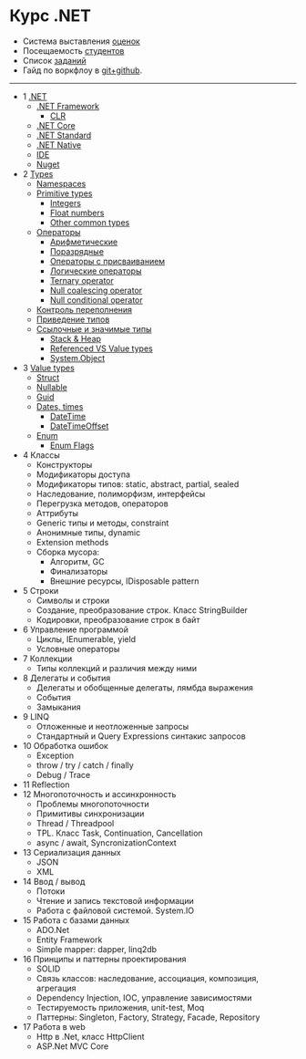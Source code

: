 # Курс .NET

- Система выставления [оценок](course-2017-1/readme.md)
- Посещаемость [студентов](course-2017-1/attendance.md)
- Список [заданий](exercises/exercises.md)
- Гайд по воркфлоу в [git+github](exercises/git-help.md).

---

- 1 [.NET](course/1-net.md#net)
  - [.NET Framework](course/1-net.md#net-framework)
    - [CLR](course/1-net.md#clr)
  - [.NET Core](course/1-net.md#net-core)
  - [.NET Standard](course/1-net.md#net-standard)
  - [.NET Native](course/1-net.md#net-native)
  - [IDE](course/1-net.md#ide)
  - [Nuget](course/1-net.md#nuget)
- 2 [Types](course/2-types.md#overview)
  - [Namespaces](course/2-types.md#namespaces)
  - [Primitive types](course/2-types.md#primitive-types)
    - [Integers](course/2-types.md#integers)
    - [Float numbers](course/2-types.md#float-numbers)
    - [Other common types](course/2-types.md#other-common-types)
  - [Операторы](course/2-types.md#Операторы)
    - [Арифметические](course/2-types.md#Арифметические)
    - [Поразрядные](course/2-types.md#Поразрядные)
    - [Операторы с присваиванием](course/2-types.md#Операторы-с-присваиванием)
    - [Логические операторы](course/2-types.md#Логические-операторы)
    - [Ternary operator](course/2-types.md#ternary-operator)
    - [Null coalescing operator](course/2-types.md#null-coalescing-operator)
    - [Null conditional operator](course/2-types.md#null-conditional-operator)
  - [Контроль переполнения](course/2-types.md#Контроль-переполнения)
  - [Приведение типов](course/2-types.md#Приведение-типов)
  - [Ссылочные и значимые типы](course/2-types.md#Ссылочные-и-значимые-типы)
    - [Stack & Heap](course/2-types.md#stack--heap)
    - [Referenced VS Value types](course/2-types.md#referenced-vs-value-types)
    - [System.Object](course/2-types.md#systemobject)
- 3 [Value types](course/3-value-types.md#value-types)
  - [Struct](course/3-value-types.md#struct)
  - [Nullable](course/3-value-types.md#nullable)
  - [Guid](course/3-value-types.md#guid)
  - [Dates, times](course/3-value-types.md#dates-times)
    - [DateTime](course/3-value-types.md#datetime)
    - [DateTimeOffset](course/3-value-types.md#datetimeoffset)
  - [Enum](course/3-value-types.md#enum)
    - [Enum Flags](course/3-value-types.md#enum-flags)
- 4 Классы
  - Конструкторы
  - Модификаторы доступа
  - Модификаторы типов: static, abstract, partial, sealed
  - Наследование, полиморфизм, интерфейсы
  - Перегрузка методов, операторов
  - Аттрибуты
  - Generic типы и методы, constraint
  - Анонимные типы, dynamic
  - Extension methods
  - Сборка мусора:
    - Алгоритм, GC
    - Финализаторы
    - Внешние ресурсы, IDisposable pattern
- 5 Строки
  - Символы и строки
  - Создание, преобразование строк. Класс StringBuilder
  - Кодировки, преобразование строк в байт
- 6 Управление программой
  - Циклы, IEnumerable, yield
  - Условные операторы
- 7 Коллекции
  - Типы коллекций и различия между ними
- 8 Делегаты и события
  - Делегаты и обобщенные делегаты, лямбда выражения
  - События
  - Замыкания
- 9 LINQ
  - Отложенные и неотложенные запросы
  - Стандартный и Query Expressions синтакис запросов
- 10 Обработка ошибок
  - Exception
  - throw / try / catch / finally
  - Debug / Trace
- 11 Reflection
- 12 Многопоточность и ассинхронность
  - Проблемы многопоточности
  - Примитивы синхронизации
  - Thread / Threadpool
  - TPL. Класс Task, Continuation, Cancellation
  - async / await, SyncronizationContext
- 13 Сериализация данных
  - JSON
  - XML
- 14 Ввод / вывод
  - Потоки
  - Чтение и запись текстовой информации
  - Работа с файловой системой. System.IO
- 15 Работа с базами данных
  - ADO.Net
  - Entity Framework
  - Simple mapper: dapper, linq2db
- 16 Принципы и паттерны проектирования
  - SOLID
  - Связь классов: наследование, ассоциация, композиция, агрегация
  - Dependency Injection, IOC, управление зависимостями
  - Тестируемость приложения, unit-test, Moq
  - Паттерны: Singleton, Factory, Strategy, Facade, Repository
- 17 Работа в web
  - Http в .Net, класс HttpClient
  - ASP.Net MVC Core
